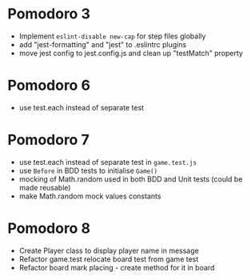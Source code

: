 # Pomodoro 3

-   Implement `eslint-disable new-cap` for step files globally
-   add "jest-formatting" and "jest" to .eslintrc plugins
-   move jest config to jest.config.js and clean up "testMatch" property


# Pomodoro 6

-   use test.each instead of separate test

# Pomodoro 7

-   use test.each instead of separate test in `game.test.js`
-   use `Before` in BDD tests to initialise `Game()`
-   mocking of Math.random used in both BDD and Unit tests (could be made reusable)
-   make Math.random mock values constants

# Pomodoro 8

- Create Player class to display player name in message
- Refactor game.test relocate board test from game test
- Refactor board mark placing - create method for it in board


